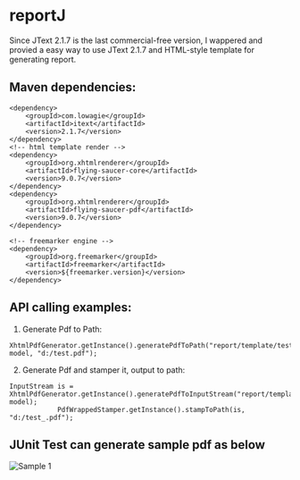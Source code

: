 # reportJ
Since JText 2.1.7 is the last commercial-free version, I wappered and provied a easy way to use JText 2.1.7 and HTML-style template for generating report.

## Maven dependencies:

	<dependency>
		<groupId>com.lowagie</groupId>
		<artifactId>itext</artifactId>
		<version>2.1.7</version>
	</dependency>
	<!-- html template render -->
	<dependency>
		<groupId>org.xhtmlrenderer</groupId>
		<artifactId>flying-saucer-core</artifactId>
		<version>9.0.7</version>
	</dependency>
	<dependency>
		<groupId>org.xhtmlrenderer</groupId>
		<artifactId>flying-saucer-pdf</artifactId>
		<version>9.0.7</version>
	</dependency>
	
	<!-- freemarker engine -->
	<dependency>
		<groupId>org.freemarker</groupId>
		<artifactId>freemarker</artifactId>
		<version>${freemarker.version}</version>
	</dependency>
	
## API calling examples:
1. Generate Pdf to Path:
```
XhtmlPdfGenerator.getInstance().generatePdfToPath("report/template/test.ftl", model, "d:/test.pdf");
```

2. Generate Pdf and stamper it, output to path:
```
InputStream is = XhtmlPdfGenerator.getInstance().generatePdfToInputStream("report/template/test.ftl", model);
			PdfWrappedStamper.getInstance().stampToPath(is, "d:/test_.pdf");
```

## JUnit Test can generate sample pdf as below


![Sample 1](https://github.com/Jawf/reportJ/src/test/resources/sample/sampleStampPdf1.png)
